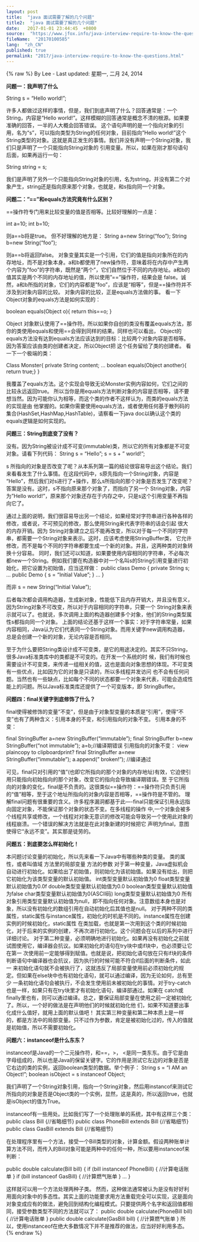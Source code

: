 ```yaml
---
layout: post
title:  "java 面试需要了解的几个问题"
title2:  "java 面试需要了解的几个问题"
date:   2017-01-01 23:44:45  +0800
source:  "https://www.jfox.info/java-interview-require-to-know-the-questions.html"
fileName:  "20170100585"
lang:  "zh_CN"
published: true
permalink: "2017/java-interview-require-to-know-the-questions.html"
---
```

{% raw %}
By Lee - Last updated: 星期一, 二月 24, 2014

**问题一：我声明了什么**

String s = “Hello world!”;

许多人都做过这样的事情，但是，我们到底声明了什么？回答通常是：一个String，内容是“Hello world!”。这样模糊的回答通常是概念不清的根源。如果要准确的回答，一半的人大概会回答错误。
这个语句声明的是一个指向对象的引用，名为“s”，可以指向类型为String的任何对象，目前指向”Hello world!”这个String类型的对象。这就是真正发生的事情。我们并没有声明一个String对象，我们只是声明了一个只能指向String对象的 引用变量。所以，如果在刚才那句语句后面，如果再运行一句：

String string = s;

我们是声明了另外一个只能指向String对象的引用，名为string，并没有第二个对象产生，string还是指向原来那个对象，也就是，和s指向同一个对象。

**问题二：”==”和equals方法究竟有什么区别？**

==操作符专门用来比较变量的值是否相等。比较好理解的一点是：

int a=10; 
int b=10;

则a==b将是true。
但不好理解的地方是：
String a=new String(“foo”); 
String b=new String(“foo”);

则a==b将返回false。
对象变量其实是一个引用，它们的值是指向对象所在的内存地址，而不是对象本身。a和b都使用了new操作符，意味着将在内存中产生两个内容为”foo”的字符串，既然是“两个”，它们自然位于不同的内存地址。a和b的值其实是两个不同的内存地址的值，所以使用”==”操作符，结果会是 false。诚然，a和b所指的对象，它们的内容都是”foo”，应该是“相等”，但是==操作符并不涉及到对象内容的比较。
对象内容的比较，正是equals方法做的事。
看一下Object对象的equals方法是如何实现的：

boolean equals(Object o){ 
return this==o; 
}

Object 对象默认使用了==操作符。所以如果你自创的类没有覆盖equals方法，那你的类使用equals和使用==会得到同样的结果。同样也可以看出， Object的equals方法没有达到equals方法应该达到的目标：比较两个对象内容是否相等。因为答案应该由类的创建者决定，所以Object把 这个任务留给了类的创建者。
看一下一个极端的类：

Class Monster{ 
private String content; 
… 
boolean equals(Object another){ return true;} 
}

我覆盖了equals方法。这个实现会导致无论Monster实例内容如何，它们之间的比较永远返回true。
所以当你是用equals方法判断对象的内容是否相等，请不要想当然。因为可能你认为相等，而这个类的作者不这样认为，而类的equals方法的实现是由 他掌握的。如果你需要使用equals方法，或者使用任何基于散列码的集合(HashSet,HashMap,HashTable)，请察看一下java doc以确认这个类的equals逻辑是如何实现的。

**问题三：String到底变了没有？**

没有。因为String被设计成不可变(immutable)类，所以它的所有对象都是不可变对象。请看下列代码：
String s = “Hello”; 
s = s + ” world!”;

s 所指向的对象是否改变了呢？从本系列第一篇的结论很容易导出这个结论。我们来看看发生了什么事情。在这段代码中，s原先指向一个String对象，内容是 “Hello”，然后我们对s进行了+操作，那么s所指向的那个对象是否发生了改变呢？答案是没有。这时，s不指向原来那个对象了，而指向了另一个 String对象，内容为”Hello world!”，原来那个对象还存在于内存之中，只是s这个引用变量不再指向它了。

通过上面的说明，我们很容易导出另一个结论，如果经常对字符串进行各种各样的修改，或者说，不可预见的修改，那么使用String来代表字符串的话会引起 很大的内存开销。因为 String对象建立之后不能再改变，所以对于每一个不同的字符串，都需要一个String对象来表示。这时，应该考虑使用StringBuffer类， 它允许修改，而不是每个不同的字符串都要生成一个新的对象。并且，这两种类的对象转换十分容易。
同时，我们还可以知道，如果要使用内容相同的字符串，不必每次都new一个String。例如我们要在构造器中对一个名叫s的String引用变量进行初始化，把它设置为初始值，应当这样做：
public class Demo { 
private String s; 
… 
public Demo { 
s = “Initial Value”; 
} 
… 
}

而非 s = new String(“Initial Value”);

后者每次都会调用构造器，生成新对象，性能低下且内存开销大，并且没有意义，因为String对象不可改变，所以对于内容相同的字符串，只要一个 String对象来表示就可以了。也就说，多次调用上面的构造器创建多个对象，他们的String类型属性s都指向同一个对象。
上面的结论还基于这样一个事实：对于字符串常量，如果内容相同，Java认为它们代表同一个String对象。而用关键字new调用构造器，总是会创建一个新的对象，无论内容是否相同。

至于为什么要把String类设计成不可变类，是它的用途决定的。其实不只String，很多Java标准类库中的类都是不可变的。在开发一个系统的时 候，我们有时候也需要设计不可变类，来传递一组相关的值，这也是面向对象思想的体现。不可变类有一些优点，比如因为它的对象是只读的，所以多线程并发访问 也不会有任何问题。当然也有一些缺点，比如每个不同的状态都要一个对象来代表，可能会造成性能上的问题。所以Java标准类库还提供了一个可变版本，即 StringBuffer。

**问题四：final关键字到底修饰了什么？**

final使得被修饰的变量”不变”，但是由于对象型变量的本质是“引用”，使得“不变”也有了两种含义：引用本身的不变，和引用指向的对象不变。
引用本身的不变：

final StringBuffer a=new StringBuffer(“immutable”); 
final StringBuffer b=new StringBuffer(“not immutable”); 
a=b;//编译期错误 
引用指向的对象不变：
view plaincopy to clipboardprint?
final StringBuffer a=new StringBuffer(“immutable”); 
a.append(” broken!”); //编译通过

可见，final只对引用的“值”(也即它所指向的那个对象的内存地址)有效，它迫使引用只能指向初始指向的那个对象，改变它的指向会导致编译期错误。至 于它所指向的对象的变化，final是不负责的。这很类似==操作符：==操作符只负责引用的“值”相等，至于这个地址所指向的对象内容是否相等，==操作符是不管的。
理解final问题有很重要的含义。许多程序漏洞都基于此—-final只能保证引用永远指向固定对象，不能保证那个对象的状态不变。在多线程的操作 中,一个对象会被多个线程共享或修改，一个线程对对象无意识的修改可能会导致另一个使用此对象的线程崩溃。一个错误的解决方法就是在此对象新建的时候把它 声明为final，意图使得它“永远不变”。其实那是徒劳的。

**问题五：到底要怎么样初始化！**

本问题讨论变量的初始化，所以先来看一下Java中有哪些种类的变量。
类的属性，或者叫值域
方法里的局部变量
方法的参数
对于第一种变量，Java虚拟机会自动进行初始化。如果给出了初始值，则初始化为该初始值。如果没有给出，则把它初始化为该类型变量的默认初始值。
int类型变量默认初始值为0
float类型变量默认初始值为0.0f
double类型变量默认初始值为0.0
boolean类型变量默认初始值为false
char类型变量默认初始值为0(ASCII码)
long类型变量默认初始值为0
所有对象引用类型变量默认初始值为null，即不指向任何对象。注意数组本身也是对象，所以没有初始化的数组引用在自动初始化后其值也是null。
对于两种不同的类属性，static属性与instance属性，初始化的时机是不同的。instance属性在创建实例的时候初始化，static属性 在类加载，也就是第一次用到这个类的时候初始化，对于后来的实例的创建，不再次进行初始化。这个问题会在以后的系列中进行详细讨论。
对于第二种变量，必须明确地进行初始化。如果再没有初始化之前就试图使用它，编译器会抗议。如果初始化的语句在try块中或if块中，也必须要让它在第一 次使用前一定能够得到赋值。也就是说，把初始化语句放在只有if块的条件判断语句中编译器也会抗议，因为执行的时候可能不符合if后面的判断条件，如此一 来初始化语句就不会被执行了，这就违反了局部变量使用前必须初始化的规定。但如果在else块中也有初始化语句，就可以通过编译，因为无论如何，总有至少 一条初始化语句会被执行，不会发生使用前未被初始化的事情。对于try-catch也是一样，如果只有在try块里才有初始化语句，编译部通过。如果在 catch或finally里也有，则可以通过编译。总之，要保证局部变量在使用之前一定被初始化了。所以，一个好的做法是在声明他们的时候就初始化他 们，如果不知道要出事化成什么值好，就用上面的默认值吧！
其实第三种变量和第二种本质上是一样的，都是方法中的局部变量。只不过作为参数，肯定是被初始化过的，传入的值就是初始值，所以不需要初始化。

**问题六：instanceof是什么东东？**

instanceof是Java的一个二元操作符，和==，>， <是同一类东东。由于它是由字母组成的，所以也是Java的保留关键字。它的作用是测试它左边的对象是否是它右边的类的实例，返回boolean类型的数据。举个例子：
String s = “I AM an Object!”; 
boolean isObject = s instanceof Object;

我们声明了一个String对象引用，指向一个String对象，然后用instancof来测试它所指向的对象是否是Object类的一个实例，显然，这是真的，所以返回true，也就是isObject的值为True。

instanceof有一些用处。比如我们写了一个处理账单的系统，其中有这样三个类：
public class Bill {//省略细节} 
public class PhoneBill extends Bill {//省略细节} 
public class GasBill extends Bill {//省略细节}

在处理程序里有一个方法，接受一个Bill类型的对象，计算金额。假设两种账单计算方法不同，而传入的Bill对象可能是两种中的任何一种，所以要用instanceof来判断：

public double calculate(Bill bill) { 
if (bill instanceof PhoneBill) { 
//计算电话账单 
} 
if (bill instanceof GasBill) { 
//计算燃气账单 
} 
… 
}

这样就可以用一个方法处理两种子类。
然而，这种做法通常被认为是没有好好利用面向对象中的多态性。其实上面的功能要求用方法重载完全可以实现，这是面向对象变成应有的做法，避免回到结构化编程模式。只要提供两个名字和返回值都相同，接受参数类型不同的方法就可以了：
public double calculate(PhoneBill bill) { 
//计算电话账单 
} 
public double calculate(GasBill bill) { 
//计算燃气账单 
} 
所以，使用instanceof在绝大多数情况下并不是推荐的做法，应当好好利用多态。
{% endraw %}
